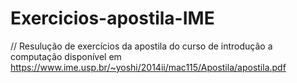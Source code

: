 # Exercicios-apostila-IME
// Resulução de exercícios da apostila do curso de introdução a computação disponível em <https://www.ime.usp.br/~yoshi/2014ii/mac115/Apostila/apostila.pdf>
